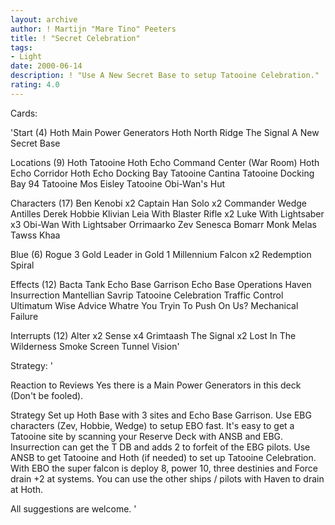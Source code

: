 ```yaml
---
layout: archive
author: ! Martijn "Mare Tino" Peeters
title: ! "Secret Celebration"
tags:
- Light
date: 2000-06-14
description: ! "Use A New Secret Base to setup Tatooine Celebration."
rating: 4.0
---
```

Cards: 

'Start (4)
Hoth Main Power Generators
Hoth North Ridge
The Signal
A New Secret Base

Locations (9)
Hoth
Tatooine
Hoth Echo Command Center (War Room)
Hoth Echo Corridor
Hoth Echo Docking Bay
Tatooine Cantina
Tatooine Docking Bay 94
Tatooine Mos Eisley
Tatooine Obi-Wan's Hut

Characters (17)
Ben Kenobi x2
Captain Han Solo x2
Commander Wedge Antilles
Derek Hobbie Klivian
Leia With Blaster Rifle x2
Luke With Lightsaber x3
Obi-Wan With Lightsaber
Orrimaarko
Zev Senesca
Bomarr Monk
Melas
Tawss Khaa

Blue (6)
Rogue 3
Gold Leader in Gold 1
Millennium Falcon x2
Redemption
Spiral

Effects (12)
Bacta Tank
Echo Base Garrison
Echo Base Operations
Haven
Insurrection
Mantellian Savrip
Tatooine Celebration
Traffic Control
Ultimatum
Wise Advice
Whatre You Tryin To Push On Us?
Mechanical Failure

Interrupts (12)
Alter x2
Sense x4
Grimtaash
The Signal x2
Lost In The Wilderness
Smoke Screen
Tunnel Vision'

Strategy: '

Reaction to Reviews
Yes there is a Main Power Generators in this deck (Don't be fooled).

Strategy
Set up Hoth Base with 3 sites and Echo Base Garrison. Use EBG characters (Zev, Hobbie, Wedge) to setup EBO fast.
It's easy to get a Tatooine site by scanning your Reserve Deck with ANSB and EBG. Insurrection can get the T DB and adds 2 to forfeit of the EBG pilots.
Use ANSB to get Tatooine and Hoth (if needed) to set up Tatooine Celebration.
With EBO the super falcon is deploy 8, power 10, three destinies and Force drain +2 at systems. You can use the other ships / pilots with Haven to drain at Hoth.

All suggestions are welcome.	 '
